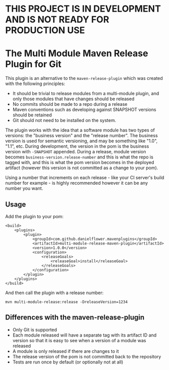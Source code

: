 THIS PROJECT IS IN DEVELOPMENT AND IS NOT READY FOR PRODUCTION USE
==================================================================

The Multi Module Maven Release Plugin for Git
=============================================

This plugin is an alternative to the `maven-release-plugin` which was created with the following principles:

* It should be trivial to release modules from a multi-module plugin, and only those modules that have changes should be released
* No commits should be made to a repo during a release
* Maven conventions such as developing against SNAPSHOT versions should be retained
* Git should not need to be installed on the system.

The plugin works with the idea that a software module has two types of versions: the "business version" and the
"release number". The business version is used for semantic versioning, and may be something like "1.0", "1.1", etc.
During development, the version in the pom is the business version with `-SNAPSHOT` appended. During a release, module
version becomes `business-version.release-number` and this is what the repo is tagged with, and this is what the
pom version becomes in the deployed artifact (however this version is not committed as a change to your pom).

Using a number that increments on each release - like your CI server's build number for example - is highly recommended
however it can be any number you want.

Usage
-----

Add the plugin to your pom:

    <build>
        <plugins>
            <plugin>
                <groupId>com.github.danielflower.mavenplugins</groupId>
                <artifactId>multi-module-release-maven-plugin</artifactId>
                <version>1.0.0</version>
                <configuration>
                    <releaseGoals>
                        <releaseGoal>install</releaseGoal>
                    </releaseGoals>
                </configuration>
            </plugin>
        </plugins>
    </build>

And then call the plugin with a release number:

	mvn multi-module-release:release -DreleaseVersion=1234

Differences with the maven-release-plugin
-----------------------------------------

* Only Git is supported
* Each module released will have a separate tag with its artifact ID and version so that it is easy to see when a
version of a module was released
* A module is only released if there are changes to it
* The release version of the pom is not committed back to the repository
* Tests are run once by default (or optionally not at all)